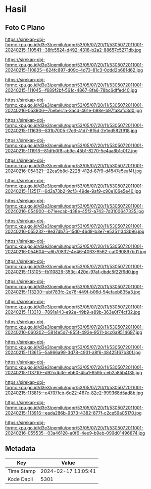 # Hasil

## Foto C Plano

https://sirekap-obj-formc.kpu.go.id/d3e3/pemilu/pdpr/53/05/07/20/11/5305072011001-20240215-110541--38fc5524-d492-4316-b2a2-88657c5271db.jpg

https://sirekap-obj-formc.kpu.go.id/d3e3/pemilu/pdpr/53/05/07/20/11/5305072011001-20240215-110835--624fc897-d09c-4d73-81c3-0ddd2b681d62.jpg

https://sirekap-obj-formc.kpu.go.id/d3e3/pemilu/pdpr/53/05/07/20/11/5305072011001-20240215-111045--f689f2bf-561c-4867-8fa6-78bc6dffed40.jpg

https://sirekap-obj-formc.kpu.go.id/d3e3/pemilu/pdpr/53/05/07/20/11/5305072011001-20240216-053906--7bebec1a-3acd-461e-b98e-b97fa8afc3d0.jpg

https://sirekap-obj-formc.kpu.go.id/d3e3/pemilu/pdpr/53/05/07/20/11/5305072011001-20240215-111636--831b7005-f7c6-41d7-8f5d-2e1ed582f918.jpg

https://sirekap-obj-formc.kpu.go.id/d3e3/pemilu/pdpr/53/05/07/20/11/5305072011001-20240215-111916--81dfb0f8-ab9e-45b1-8270-5e4aa8b1c0f2.jpg

https://sirekap-obj-formc.kpu.go.id/d3e3/pemilu/pdpr/53/05/07/20/11/5305072011001-20240216-054321--22ea9b8d-2228-412d-87f9-d4547e5eaf4f.jpg

https://sirekap-obj-formc.kpu.go.id/d3e3/pemilu/pdpr/53/05/07/20/11/5305072011001-20240215-112517--6d2a73b2-9cf3-49de-9af9-c90e106e5e40.jpg

https://sirekap-obj-formc.kpu.go.id/d3e3/pemilu/pdpr/53/05/07/20/11/5305072011001-20240216-054900--b71eecab-d38e-45f2-a743-7d3100647335.jpg

https://sirekap-obj-formc.kpu.go.id/d3e3/pemilu/pdpr/53/05/07/20/11/5305072011001-20240216-055232--9e37db75-15d0-46d9-b3e7-e53511343b96.jpg

https://sirekap-obj-formc.kpu.go.id/d3e3/pemilu/pdpr/53/05/07/20/11/5305072011001-20240216-054604--a6b70832-4e46-4063-9562-caf090897bd1.jpg

https://sirekap-obj-formc.kpu.go.id/d3e3/pemilu/pdpr/53/05/07/20/11/5305072011001-20240215-113105--fb110826-353c-420d-97af-dbdc5f22f9d0.jpg

https://sirekap-obj-formc.kpu.go.id/d3e3/pemilu/pdpr/53/05/07/20/11/5305072011001-20240215-113200--abf783fc-2e76-449f-b06d-54efaeb835a3.jpg

https://sirekap-obj-formc.kpu.go.id/d3e3/pemilu/pdpr/53/05/07/20/11/5305072011001-20240215-113310--7891a143-e92e-49b9-a89b-363e0f74cf32.jpg

https://sirekap-obj-formc.kpu.go.id/d3e3/pemilu/pdpr/53/05/07/20/11/5305072011001-20240216-060302--5814e5d7-855f-493e-9511-bcc6a9514697.jpg

https://sirekap-obj-formc.kpu.go.id/d3e3/pemilu/pdpr/53/05/07/20/11/5305072011001-20240215-113615--5a966a99-3d78-4931-a8f6-48425f67b80f.jpg

https://sirekap-obj-formc.kpu.go.id/d3e3/pemilu/pdpr/53/05/07/20/11/5305072011001-20240215-113710--d92cdb3e-eb60-45a1-8595-ceb2a85b4f35.jpg

https://sirekap-obj-formc.kpu.go.id/d3e3/pemilu/pdpr/53/05/07/20/11/5305072011001-20240215-113815--e4707fcb-6d22-467e-82e2-999368d5ad8b.jpg

https://sirekap-obj-formc.kpu.go.id/d3e3/pemilu/pdpr/53/05/07/20/11/5305072011001-20240215-113916--eada286b-9373-4382-877f-c2ce59a05170.jpg

https://sirekap-obj-formc.kpu.go.id/d3e3/pemilu/pdpr/53/05/07/20/11/5305072011001-20240216-055535--03a46128-a0f6-4ee9-b9eb-099d01496874.jpg


## Metadata

| Key        | Value               |
| ---------- | ------------------- |
| Time Stamp | 2024-02-17 13:05:41 |
| Kode Dapil | 5301                |



